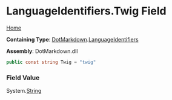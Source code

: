 # LanguageIdentifiers\.Twig Field

[Home](../../../README.md)

**Containing Type**: [DotMarkdown](../../README.md)\.[LanguageIdentifiers](../README.md)

**Assembly**: DotMarkdown\.dll

```csharp
public const string Twig = "twig"
```

### Field Value

System\.[String](https://docs.microsoft.com/en-us/dotnet/api/system.string)